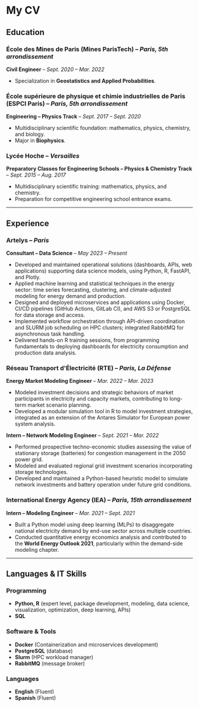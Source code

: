 
# My CV

## Education

### **École des Mines de Paris (Mines ParisTech)** – *Paris, 5th arrondissement*  

**Civil Engineer** – *Sept. 2020 – Mar. 2022*  

- Specialization in **Geostatistics and Applied Probabilities**.

### **École supérieure de physique et chimie industrielles de Paris (ESPCI Paris)** – *Paris, 5th arrondissement*  

**Engineering – Physics Track** – *Sept. 2017 – Sept. 2020*  

- Multidisciplinary scientific foundation: mathematics, physics, chemistry, and biology.  
- Major in **Biophysics**.

### **Lycée Hoche** – *Versailles* 

**Preparatory Classes for Engineering Schools – Physics & Chemistry Track** – *Sept. 2015 – Aug. 2017*  

- Multidisciplinary scientific training: mathematics, physics, and chemistry.  
- Preparation for competitive engineering school entrance exams.

---

## Experience

### **Artelys** – *Paris*

**Consultant – Data Science** – *May 2023 – Present*  

- Developed and maintained operational solutions (dashboards, APIs, web applications) supporting data science models, using Python, R, FastAPI, and Plotly.
- Applied machine learning and statistical techniques in the energy sector: time series forecasting, clustering, and climate-adjusted modeling for energy demand and production.
- Designed and deployed microservices and applications using Docker, CI/CD pipelines (GitHub Actions, GitLab CI), and AWS S3 or PostgreSQL for data storage and access.
- Implemented workflow orchestration through API-driven coordination and SLURM job scheduling on HPC clusters; integrated RabbitMQ for asynchronous task handling.
- Delivered hands-on R training sessions, from programming fundamentals to deploying dashboards for electricity consumption and production data analysis.

### **Réseau Transport d'Électricité (RTE)** – *Paris, La Défense*

**Energy Market Modeling Engineer** – *Mar. 2022 – Mar. 2023*  

- Modeled investment decisions and strategic behaviors of market participants in electricity and capacity markets, contributing to long-term market scenario planning.
- Developed a modular simulation tool in R to model investment strategies, integrated as an extension of the Antares Simulator for European power system analysis.

**Intern – Network Modeling Engineer** – *Sept. 2021 – Mar. 2022*  

- Performed prospective techno-economic studies assessing the value of stationary storage (batteries) for congestion management in the 2050 power grid.
- Modeled and evaluated regional grid investment scenarios incorporating storage technologies.
- Developed and maintained a Python-based heuristic model to simulate network investments and battery operation under future grid conditions.

### **International Energy Agency (IEA)** – *Paris, 15th arrondissement*

**Intern – Modeling Engineer** – *Mar. 2021 – Sept. 2021* 

- Built a Python model using deep learning (MLPs) to disaggregate national electricity demand by end-use sector across multiple countries.
- Conducted quantitative energy economics analysis and contributed to the **World Energy Outlook 2021**, particularly within the demand-side modeling chapter.

---

## Languages & IT Skills

### **Programming**  

- **Python, R** (expert level, package development, modeling, data science, visualization, optimization, deep learning, APIs)
- **SQL**

### **Software & Tools**  

- **Docker** (Containerization and microservices development)
- **PostgreSQL** (database)
- **Slurm** (HPC workload manager)
- **RabbitMQ** (message broker)

### **Languages**  

- **English** (Fluent)
- **Spanish** (Fluent)